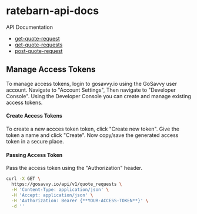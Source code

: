 # ratebarn-api-docs

API Documentation

- [get-quote-request](https://github.com/ratebarn/ratebarn-api-docs/blob/master/resource-get-quote-request.md)
- [get-quote-requests](https://github.com/ratebarn/ratebarn-api-docs/blob/master/resource-get-quote-requests.md)
- [post-quote-request](https://github.com/ratebarn/ratebarn-api-docs/blob/master/resource-post-quote-request.md)

## Manage Access Tokens

To manage access tokens, login to gosavvy.io using the GoSavvy user account. Navigate to "Account Settings", Then navigate to "Developer Console". Using the Developer Console you can create and manage existing access tokens. 

#### Create Access Tokens
To create a new accces token token, click "Create new token". Give the token a name and click "Create". Now copy/save the generated access token in a secure place.      


#### Passing Access Token

Pass the access token using the "Authorization" header.

```bash
curl -X GET \
  https://gosavvy.io/api/v1/quote_requests \
  -H 'Content-Type: application/json' \
  -H 'Accept: application/json' \
  -H 'Authorization: Bearer {**YOUR-ACCESS-TOKEN**}' \
  -d ''
```

